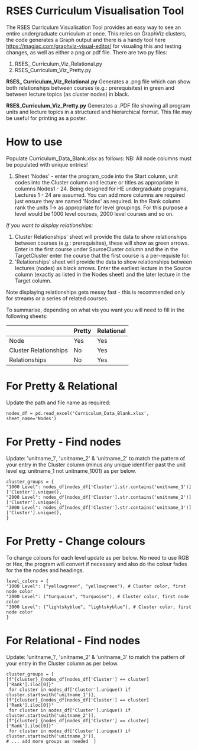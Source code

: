 # RSES Curriculum Visualisation Tool

The RSES Curriculum Visualisation Tool provides an easy way to see an entire undergraduate curriculum at once.  This relies on GraphViz clusters, the code generates a Graph output and there is a handy tool here https://magjac.com/graphviz-visual-editor/ for visualing this and testing changes, as well as either a png or pdf file. There are two py files:

 1. RSES_ Curriculum_Viz_Relational.py 
 2. RSES_Curriculum_Viz_Pretty.py

**RSES_ Curriculum_Viz_Relational.py** 
Generates a .png file which can show both relationships between courses (e.g.: prerequisites) in green and between lecture topics (as cluster nodes) in black.

**RSES_Curriculum_Viz_Pretty.py**
Generates a .PDF file showing all program units and lecture topics in a structured and hierarchical format.  This file may be useful for printing as a poster.   

# How to use

Populate Curriculum_Data_Blank.xlsx as follows:
NB: All node columns must be populated with unique entries!

1. Sheet 'Nodes' - enter the program_code into the Start column, unit codes into the Cluster column and lecture or titles as appropriate in columns Nodes1 - 24.  Being designed for HE undergraduate programs, Lectures 1 - 24 are assumed.  You can add more columns are required just ensure they are named 'Node*x*' as required.  In the Rank column rank the units 1-> as appropriate for level groupings.  For this purpose a level would be 1000 level courses, 2000 level courses and so on.

*If you want to display relationships:*

 1. Cluster Relationships' sheet will provide the data to show relationships between courses (e.g.: prerequisites), these will show as green arrows.  Enter in the first course under SourceCluster column and the in the TargetCluster enter the course that the first course is a per-requiste for.
 2. 'Relationships' sheet will provide the data to show relationships between lectures (nodes) as black arrows.  Enter the earliest lecture in the Source column (exactly as listed in the Nodes sheet) and the later lecture in the Target column.

Note displaying relationships gets messy fast - this is recommended only for streams or a series of related courses.

To summarise, depending on what vis you want you will need to fill in the following sheets:

|                |Pretty                       |Relational                         |
|----------------|-------------------------------|-----------------------------|
|Node|Yes          |Yes           |
|Cluster Relationships         |No           |Yes           |
|Relationships         |No|Yes|

# For Pretty & Relational
Update the path and file name as required:

    nodes_df = pd.read_excel('Curriculum_Data_Blank.xlsx', sheet_name='Nodes')

# For Pretty - Find nodes
Update: 'unitname_1', 'unitname_2' & 'unitname_2' to match the pattern of your entry in the Cluster column (minus any unique identifier past the unit level eg: unitname_1 not unitname_1001) as per below.

    cluster_groups = {
    "1000 Level": nodes_df[nodes_df['Cluster'].str.contains('unitname_1')]['Cluster'].unique(),
    "2000 Level": nodes_df[nodes_df['Cluster'].str.contains('unitname_2')]['Cluster'].unique(),
    "3000 Level": nodes_df[nodes_df['Cluster'].str.contains('unitname_3')]['Cluster'].unique(),
    }

# For Pretty - Change colours
To change colours for each level update as per below. No need to use RGB or Hex, the program will convert if necessary and also do the colour fades for the the nodes and headings.

    level_colors = {
    "1000 Level": ("yellowgreen", "yellowgreen"), # Cluster color, first node color
    "2000 Level": ("turquoise", "turquoise"), # Cluster color, first node color
    "3000 Level": ("lightskyblue", "lightskyblue"), # Cluster color, first node color
    }

# For Relational - Find nodes
Update: 'unitname_1', 'unitname_2' & 'unitname_3' to match the pattern of your entry in the Cluster column as per below.

    cluster_groups = [
    [f"{cluster}_{nodes_df[nodes_df['Cluster'] == cluster]['Rank'].iloc[0]}"
     for cluster in nodes_df['Cluster'].unique() if cluster.startswith('unitname_1')],
    [f"{cluster}_{nodes_df[nodes_df['Cluster'] == cluster]['Rank'].iloc[0]}"
     for cluster in nodes_df['Cluster'].unique() if cluster.startswith('unitname_2')],
    [f"{cluster}_{nodes_df[nodes_df['Cluster'] == cluster]['Rank'].iloc[0]}"
     for cluster in nodes_df['Cluster'].unique() if cluster.startswith('unitname_3')],
    # ... add more groups as needed  ]





